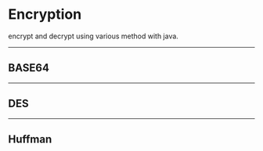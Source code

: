 # Encryption
encrypt and decrypt using various method with java.

---

## BASE64

---

## DES

---

## Huffman
